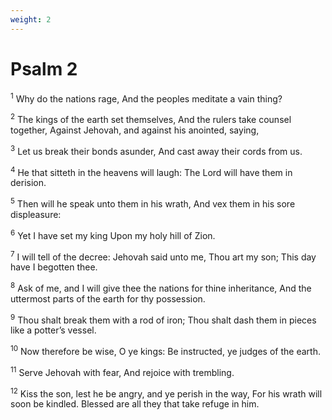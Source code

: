 ```yaml
---
weight: 2
---
```


# Psalm 2

<sup>1</sup> Why do the nations rage, And the peoples meditate a vain thing? 

<sup>2</sup> The kings of the earth set themselves, And the rulers take counsel together, Against Jehovah, and against his anointed, saying, 

<sup>3</sup> Let us break their bonds asunder, And cast away their cords from us. 

<sup>4</sup> He that sitteth in the heavens will laugh: The Lord will have them in derision. 

<sup>5</sup> Then will he speak unto them in his wrath, And vex them in his sore displeasure: 

<sup>6</sup> Yet I have set my king Upon my holy hill of Zion. 

<sup>7</sup> I will tell of the decree: Jehovah said unto me, Thou art my son; This day have I begotten thee. 

<sup>8</sup> Ask of me, and I will give thee the nations for thine inheritance, And the uttermost parts of the earth for thy possession. 

<sup>9</sup> Thou shalt break them with a rod of iron; Thou shalt dash them in pieces like a potter’s vessel. 

<sup>10</sup> Now therefore be wise, O ye kings: Be instructed, ye judges of the earth. 

<sup>11</sup> Serve Jehovah with fear, And rejoice with trembling. 

<sup>12</sup> Kiss the son, lest he be angry, and ye perish in the way, For his wrath will soon be kindled. Blessed are all they that take refuge in him. 


